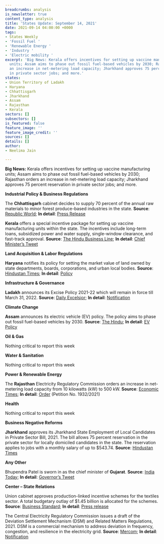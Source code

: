 ```yaml
---
breadcrumbs: analysis
is_newsletter: true
content_type: analysis
title: 'States Update: September 14, 2021'
date: 2021-09-14 04:00:00 +0000
tags:
- States Weekly
- 'Fossil Fuel '
- 'Renewable Energy '
- 'Industry '
- 'Electric mobility '
excerpt: 'Big News: Kerala offers incentives for setting up vaccine manufacturing
  units; Assam aims to phase out fossil fuel-based vehicles by 2030; Rajasthan orders
  an increase in net-metering load capacity; Jharkhand approves 75 percent reservation
  in private sector jobs; and more.'
states:
- Union Territory of Ladakh
- Haryana
- Chhattisgarh
- Jharkhand
- Assam
- Rajasthan
- Kerala
sectors: []
subsectors: []
is_featured: false
feature_image: ''
feature_image_credit: ''
sources: []
details: []
author:
- Neelima Jain

---
```

**Big News:** Kerala offers incentives for setting up vaccine manufacturing units; Assam aims to phase out fossil fuel-based vehicles by 2030; Rajasthan orders an increase in net-metering load capacity; Jharkhand approves 75 percent reservation in private sector jobs; and more.

**Industrial Policy & Business Regulations**

The **Chhattisgarh** cabinet decides to supply 70 percent of the annual raw materials to minor forest produce-based industries in the state. **Source**: [Republic World](https://www.republicworld.com/india-news/general-news/chhattisgarh-cabinet-announces-new-reforms-on-domicile-certificates-and-industrial-policy.html); **In detail**: [Press Release](http://dprcg.gov.in/post/1631114315/Cabinet_Meeting)

**Kerala** offers a special incentive package for setting up vaccine manufacturing units within the state. The incentives include long-term loans, subsidized power and water supply, single-window clearance, and fast-track approval. **Source**: [The Hindu Business Line](https://www.thehindubusinessline.com/news/national/kerala-announces-special-packages-for-vaccine-plants/article36377399.ece); **In detail**: [Chief Minister’s Tweet](https://twitter.com/vijayanpinarayi/status/1435571967352967170)

**Land Acquisition & Labor Regulations**

**Haryana** notifies its policy for setting the market value of land owned by state departments, boards, corporations, and urban local bodies. **Source**: [Hindustan Times](https://www.hindustantimes.com/cities/chandigarh-news/policy-for-fixation-of-market-rate-of-government-land-comes-into-force-in-haryana-101630956830407.html); **In detail**: [Policy](https://cdnbbsr.s3waas.gov.in/s3d79c6256b9bdac53a55801a066b70da3/uploads/2021/07/2021071376.pdf)

**Infrastructure & Governance**

**Ladakh** announces its Excise Policy 2021-22 which will remain in force till March 31, 2022. **Source**: [Daily Excelsior](https://www.dailyexcelsior.com/ladakh-ut-comes-up-with-maiden-excise-policy/); **In detail**: [Notification](https://www.dailyexcelsior.com/wp-content/uploads/2021/09/2021091180.pdf)

**Climate Change**

**Assam** announces its electric vehicle (EV) policy. The policy aims to phase out fossil fuel-based vehicles by 2030. **Source**: [The Hindu](https://www.thehindu.com/news/national/other-states/assam-to-phase-out-fossil-fuel-based-vehicles-by-2030/article36358890.ece); **In detail**: [EV Policy](https://industries.assam.gov.in/sites/default/files/swf_utility_folder/departments/industries_com_oid_4/portlet/level_2/ilovepdf_merged.pdf)

**Oil & Gas**

Nothing critical to report this week

**Water & Sanitation**

Nothing critical to report this week

**Power & Renewable Energy**

The **Rajasthan** Electricity Regulatory Commission orders an increase in net-metering load capacity from 10 kilowatts (kW) to 500 kW. **Source**: [Economic Times](https://energy.economictimes.indiatimes.com/news/renewable/rajasthan-rerc-raises-net-metering-load-capacity-up-to-500kw/86026321); **In detail**: [Order](https://rerc.rajasthan.gov.in/rerc-user-files/office-orders) (Petition No. 1932/2021)

**Health**

Nothing critical to report this week

**Business Negative Reforms**

**Jharkhand** approves its Jharkhand State Employment of Local Candidates in Private Sector Bill, 2021. The bill allows 75 percent reservation in the private sector for locally domiciled candidates in the state. The reservation applies to jobs with a monthly salary of up to $543.74. **Source**: [Hindustan Times](https://www.hindustantimes.com/india-news/jharkhand-assembly-clears-bill-on-75-quota-for-locals-in-private-sector-101631126684055.html)

**Any Other**

Bhupendra Patel is sworn in as the chief minister of **Gujarat**. **Source**: [India Today](https://www.indiatoday.in/india/story/gujarat-bjp-news-bhupendra-patel-swearing-in-ceremony-live-updates-1852108-2021-09-13); **In detail**: [Governor’s Tweet](https://twitter.com/ADevvrat/status/1437069729072443395)

**Center – State Relations**

Union cabinet approves production-linked incentive schemes for the textiles sector. A total budgetary outlay of $1.45 billion is allocated for the schemes. **Source**: [Business Standard](https://www.business-standard.com/article/economy-policy/cabinet-approves-rs-10-683-cr-pli-scheme-for-textiles-goyal-121090800700_1.html); **In detail**: [Press release](https://pib.gov.in/PressReleasePage.aspx?PRID=1753118)

The Central Electricity Regulatory Commission issues a draft of the Deviation Settlement Mechanism (DSM) and Related Matters Regulations, 2021. DSM is a commercial mechanism to address deviation in frequency, congestion, and resilience in the electricity grid. **Source**: [Mercom](https://mercomindia.com/cerc-announces-draft-deviation-settlement-mechanism/); **In detail**: [Notification](https://cercind.gov.in/2021/draft_reg/Draft%20DSM%20Regulations_070921.pdf)
